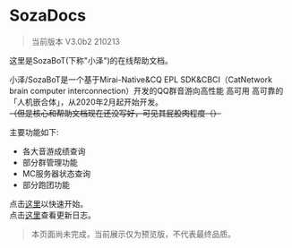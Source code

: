 # SozaDocs  
> 当前版本 V3.0b2 210213  

这里是SozaBoT(下称"小泽")的在线帮助文档。  

小泽/SozaBoT是一个基于Mirai-Native&CQ EPL SDK&CBCI（CatNetwork brain computer interconnection）开发的QQ群音游向高性能 高可用 高可靠的「人机嵌合体」，从2020年2月起开始开发。  
~~（但是核心和帮助文档现在还没写好，可见其屁股肉程度（）~~  

主要功能如下:  

- 各大音游成绩查询
- 部分群管理功能
- MC服务器状态查询
- 部分跑团功能  

点击[这里](./start.md)以快速开始。  
点击[这里](./update.md)查看更新日志。

> 本页面尚未完成，当前展示仅为预览版，不代表最终品质。
